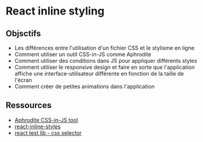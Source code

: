 # React inline styling

## Objsctifs

- Les différences entre l'utilisation d'un fichier CSS et le stylisme en ligne
- Comment utiliser un outil CSS-in-JS comme Aphrodite
- Comment utiliser des conditions dans JS pour appliquer différents styles
- Comment utiliser le responsive design et faire en sorte que l'application affiche une interface-utilisateur différente en fonction de la taille de l'écran
- Comment créer de petites animations dans l'application

## Ressources

- [Aphrodite CSS-in-JS tool](https://github.com/khan/aphrodite)
- [react-inline-styles](https://bobbyhadz.com/blog/react-inline-styles)
- [react test lib - css selector](https://github.com/testing-library/jest-dom#tohavestyle)
